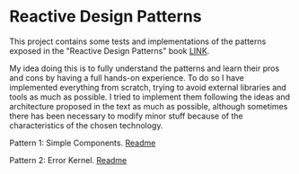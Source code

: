 # Reactive Design Patterns

This project contains some tests and implementations of the patterns exposed in the "Reactive Design Patterns" book [LINK](https://www.manning.com/books/reactive-design-patterns).

My idea doing this is to fully understand the patterns and learn their pros and cons by having a full hands-on
experience. To do so I have implemented everything from scratch, trying to avoid external libraries and tools as much as
possible. I tried to implement them following the ideas and architecture proposed in the text as much as possible,
although sometimes there has been necessary to modify minor stuff because of the characteristics of the chosen
technology.

Pattern 1: Simple Components. [Readme](./src/main/kotlin/patterns/simpleComponent/readme.md)

Pattern 2: Error Kernel. [Readme](./src/main/kotlin/patterns/errorKernel/readme.md)